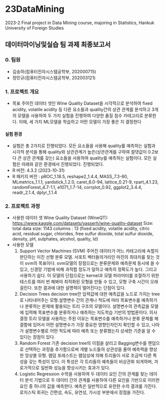 # 23DataMining
2023-2 Final project in Data Mining course, majoring in Statistics, Hankuk University of Foreign Studies

## 데이터마이닝및실습 팀 과제 최종보고서
### 0. 팀원
- 김송하(컴퓨터전자시스템공학부, 202000715)
- 정민규(컴퓨터전자시스템공학부, 202003121)
### 1. 프로젝트 개요
- 목표
  주어진 데이터 셋인 Wine Quality Dataset을 시각적으로 분석하여 fixed acidity, volatile acidity 등 다른 요소들과 quality간의 상관 관계를 분석하고 3개의 모델을 사용하여 두 가지 실험을 진행하여 다양한 품질 점수 카테고리로 분류한다. 이때, 세 가지 ML모델을 학습하고 어떤 모델이 가장 좋은 지 결정한다

#### 실험 환경
- 실험은 총 2가지로 진행되었다. 모든 요소들을 사용해 quality를 예측하는 실험과 시각적 분석을 통해 quality와 상관관계가 높은(상관관계를 구하여 절댓값이 0.2보다 큰 상관 관계를 갖는) 요소들을 사용하여 quality를 예측하는 실험이다. 모든 실험은 아래와 같은 환경에서 진행되었다. 진행되었다.
- R 버전: 4.3.2 (2023-10-31)
- R 패키지 버전 : pROC_1.18.5, reshape2_1.4.4, MASS_7.3-60, MLmetrics_1.1.1, yardstick_1.2.0, caret_6.0-94, lattice_0.21-9, rpart_4.1.23, randomForest_4.7-1.1, e1071_1.7-14, corrplot_0.92, ggplot2_3.4.4, readr_2.1.4, dplyr_1.1.4

### 2. 프로젝트 과정
- 사용한 데이터 셋
  Wine Quality Dataset (WineQT): https://www.kaggle.com/datasets/yasserh/wine-quality-dataset
  Size: total data size: 1143
  columns : 13 (fixed acidity, volatile acidity, citric acid, residual sugar, chlorides, free sulfur dioxide, total sulfur dioxide, density, pH, sulphates, alcohol, quality, Id)
- 사용한 모델
  1. Support Vector Machines (SVM)
    주어진 데이터가 어느 카테고리에 속할지 판단하는 이진 선형 분류 모델. 서포트 벡터들의거리인 마진의 최대치를 찾는 것이 svm의 목표이다.
    svm모델의 장점으로는 분류문제와 예측문제 동시에 쓸 수 있고, 신경망 기법에 비해 과적합 정도가 덜하고 예측의 정확도가 높다. 그리고 사용하기 쉽다.
    이 모델의 단점으로는 kernel과 모델 파라미터를 조절하기 위한 테스트를 여러 번 해봐야 최적화된 모형을 만들 수 있고, 모형 구축 시간이 오래 걸린다. 또한 결과에 대한 설명력이 떨어진다는 단점이 있다.
  2. Decision Trees
    decision tree란 입력값에 대한 예측값을 노드로 가지는 tree로 나타내어주는 모형.설명변수 간의 관계나 척도에 따라 목표변수를 예측하거나 분류하는 문제에 활용되는 트리 구조의 모델이다. 설명변수의 관측값을 모델에 입력해 목표변수를 분류하거나 예측하는 지도학습 기반의 방법론이다.
    의사결정 트리 모델을 사용하는 주된 이유는 목표변수를 예측하거나 분류 문제를 해결함에 있어서 어떤 설명변수가 가장 중요한 영향인자인지 확인할 수 있고, 나아가 설명변수별로 어떤 척도에 따라 예측 또는 분류했는지 상세한 기준을 알 수 있다는 장점이 있다.
  3. Random Forest
    기존 decision tree의 이점을 살리고 Bagging변수를 랜덤으로 선택하는 과정을 추가함으로써 개별 노드들의 상관성을 줄여 예측력을 향상한 앙상블 모형. 램덤 포레스트는 램덤성에 의해 트리들이 서로 조금씩 다른 특성을 갖는 특성이 있다.
    이 특성은 각 트리들의 예측들이 비상관화 되게하며, 겨로가적으로 일반화 성능을 향상시키는 효과가 있다.
  4. Logistic Regression
    수학을 사용하여 두 데이터 요인 간의 관계를 찾는 데이터 분석 기법으로 두 데이터 간의 관계를 사용하여 다른 요인을 기반으로 이러한 요인 중 하나의 값을 예측한다. 예측은 일반적으로 유한한 수의 결과를 가진다.
    로지스틱 회귀는 간편성, 속도, 유연성, 가시성 부분에서 장점을 가진다.
